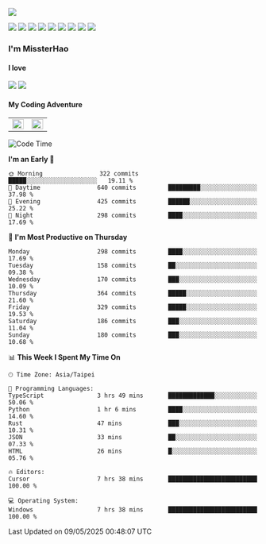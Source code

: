 ![](https://komarev.com/ghpvc/?username=MissterHao&color=ff69b4)

[![](https://img.shields.io/badge/Amazon%20AWS-%23232F3E?logo=amazon-aws&logoColor=white&style=for-the-badge)](https://aws.amazon.com/)
[![](https://img.shields.io/badge/Python-3776AB?style=for-the-badge&logo=python&logoColor=white)](https://www.djangoproject.com/)
[![](https://img.shields.io/badge/Django-092E20?style=for-the-badge&logo=django&logoColor=white)](https://www.python.org/)
[![](https://img.shields.io/badge/Rust-%23EB6400?style=for-the-badge&logo=rust&logoColor=white)](https://www.python.org/)
[![](https://img.shields.io/badge/Flask-23232F3E?style=for-the-badge&logo=flask&logoColor=white)](https://flask.palletsprojects.com/en/2.1.x/)
[![](https://img.shields.io/badge/go-%2300ADD8.svg?&style=for-the-badge&logo=go&logoColor=white)](https://golang.org/)
[![](https://img.shields.io/badge/javascript-%23F7DF1E.svg?&style=for-the-badge&logo=javascript&logoColor=black)](https://www.javascript.com/)
[![](https://img.shields.io/badge/mysql-%234479A1.svg?&style=for-the-badge&logo=mysql&logoColor=white)](https://www.mysql.com/)
[![](https://img.shields.io/badge/docker-%232496ED.svg?&style=for-the-badge&logo=docker&logoColor=white)](https://www.docker.com/)

### I'm MissterHao

#### I love  
![](https://img.shields.io/badge/Netflix-E50914?style=for-the-badge&logo=netflix&logoColor=white)
![](https://img.shields.io/badge/YouTube-FF0000?style=for-the-badge&logo=youtube&logoColor=white)

#### My Coding Adventure
<!-- Readme stats -->
<!-- https://github.com/anuraghazra/github-readme-stats -->
<table>
<tr>
    <td valign="top" width="50%">
    <img src="https://github-readme-stats.vercel.app/api?username=MissterHao&hide_border=true&show_icons=true&locale=en" align="left" style="width: 100%" />
    </td>
    <td valign="top" width="50%">
    <img src="https://github-readme-stats.vercel.app/api/top-langs?username=MissterHao&hide_border=true&show_icons=true&locale=en&layout=compact" align="left" style="width: 100%" />
    </td>
</tr>
</table>  


<!--START_SECTION:waka-->
![Code Time](http://img.shields.io/badge/Code%20Time-2%2C182%20hrs%2033%20mins-blue)

**I'm an Early 🐤** 

```text
🌞 Morning                322 commits         █████░░░░░░░░░░░░░░░░░░░░   19.11 % 
🌆 Daytime                640 commits         █████████░░░░░░░░░░░░░░░░   37.98 % 
🌃 Evening                425 commits         ██████░░░░░░░░░░░░░░░░░░░   25.22 % 
🌙 Night                  298 commits         ████░░░░░░░░░░░░░░░░░░░░░   17.69 % 
```
📅 **I'm Most Productive on Thursday** 

```text
Monday                   298 commits         ████░░░░░░░░░░░░░░░░░░░░░   17.69 % 
Tuesday                  158 commits         ██░░░░░░░░░░░░░░░░░░░░░░░   09.38 % 
Wednesday                170 commits         ███░░░░░░░░░░░░░░░░░░░░░░   10.09 % 
Thursday                 364 commits         █████░░░░░░░░░░░░░░░░░░░░   21.60 % 
Friday                   329 commits         █████░░░░░░░░░░░░░░░░░░░░   19.53 % 
Saturday                 186 commits         ███░░░░░░░░░░░░░░░░░░░░░░   11.04 % 
Sunday                   180 commits         ███░░░░░░░░░░░░░░░░░░░░░░   10.68 % 
```


📊 **This Week I Spent My Time On** 

```text
🕑︎ Time Zone: Asia/Taipei

💬 Programming Languages: 
TypeScript               3 hrs 49 mins       █████████████░░░░░░░░░░░░   50.06 % 
Python                   1 hr 6 mins         ████░░░░░░░░░░░░░░░░░░░░░   14.60 % 
Rust                     47 mins             ███░░░░░░░░░░░░░░░░░░░░░░   10.31 % 
JSON                     33 mins             ██░░░░░░░░░░░░░░░░░░░░░░░   07.33 % 
HTML                     26 mins             █░░░░░░░░░░░░░░░░░░░░░░░░   05.76 % 

🔥 Editors: 
Cursor                   7 hrs 38 mins       █████████████████████████   100.00 % 

💻 Operating System: 
Windows                  7 hrs 38 mins       █████████████████████████   100.00 % 
```


 Last Updated on 09/05/2025 00:48:07 UTC
<!--END_SECTION:waka-->

<!--
**MissterHao/MissterHao** is a ✨ _special_ ✨ repository because its `README.md` (this file) appears on your GitHub profile.

Here are some ideas to get you started:

- 🔭 I’m currently working on ...
- 🌱 I’m currently learning ...
- 👯 I’m looking to collaborate on ...
- 🤔 I’m looking for help with ...
- 💬 Ask me about ...
- 📫 How to reach me: ...
- 😄 Pronouns: ...
- ⚡ Fun fact: ...
-->
